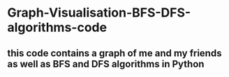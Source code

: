 # Graph-Visualisation-BFS-DFS-algorithms-code

## this code contains a graph of me and my friends as well as BFS and DFS algorithms in Python
